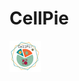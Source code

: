 # CellPie


<img
  src="CP_img.png"
  alt="Alt text"
  title="Optional title"
  style="display: inline-block; margin: 0 auto; width=100">
  
  
